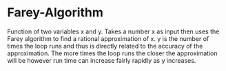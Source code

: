 # Farey-Algorithm
Function of two variables x and y. 
Takes a number x as input then uses the Farey algorithm to find a rational approximation of x.
y is the number of times the loop runs and thus is directly related to the accuracy of the approximation.
The more times the loop runs the closer the approximation will be however run time can increase fairly rapidly as y increases.
